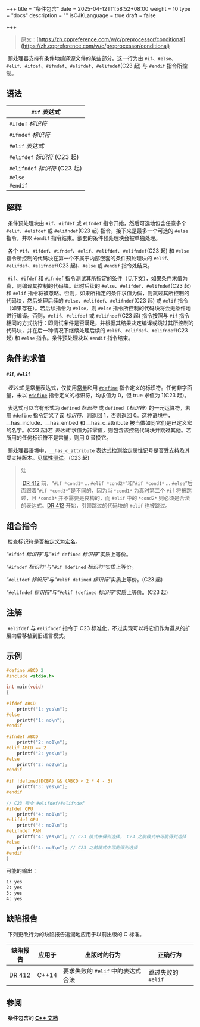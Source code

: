 +++
title = "条件包含"
date = 2025-04-12T11:58:52+08:00
weight = 10
type = "docs"
description = ""
isCJKLanguage = true
draft = false

+++

> 原文：[https://zh.cppreference.com/w/c/preprocessor/conditional](https://zh.cppreference.com/w/c/preprocessor/conditional)

​	预处理器支持有条件地编译源文件的某些部分。这一行为由 `#if`、`#else`、`#elif`、`#ifdef`、`#ifndef`、`#elifdef`、`#elifndef`(C23 起) 与 `#endif` 指令所控制。

## 语法

| `#if` *表达式*                |
| ----------------------------- |
| `#ifdef` *标识符*             |
| `#ifndef` *标识符*            |
| `#elif` *表达式*              |
| `#elifdef` *标识符* (C23 起)  |
| `#elifndef` *标识符* (C23 起) |
| `#else`                       |
| `#endif`                      |

## 解释

​	条件预处理块由 `#if`、`#ifdef` 或 `#ifndef` 指令开始，然后可选地包含任意多个 `#elif`、`#elifdef` 或 `#elifndef`(C23 起) 指令，接下来是最多一个可选的 `#else` 指令，并以 `#endif` 指令结束。嵌套的条件预处理块会被单独处理。

​	各个 `#if`、`#ifdef`、`#ifndef`、`#elif`、`#elifdef`、`#elifndef`(C23 起) 和 `#else` 指令所控制的代码块在第一个不属于内部嵌套的条件预处理块的 `#elif`、`#elifdef`、`#elifndef`(C23 起)、`#else` 或 `#endif` 指令处结束。

​	`#if`、`#ifdef` 和 `#ifndef` 指令测试其所指定的条件（见下文），如果条件求值为真，则编译其控制的代码块。此时后续的 `#else`、`#elifdef`、`#elifndef`(C23 起) 和 `#elif` 指令将被忽略。否则，如果所指定的条件求值为假，则跳过其所控制的代码块，然后处理后续的 `#else`、`#elifdef`、`#elifndef`(C23 起) 或 `#elif` 指令（如果存在）。若后续指令为 `#else`，则 `#else` 指令所控制的代码块将会无条件地进行编译。否则，`#elif`、`#elifdef` 或 `#elifndef`(C23 起) 指令按照与 `#if` 指令相同的方式执行：即测试条件是否满足，并根据其结果决定编译或跳过其所控制的代码块，并在后一种情况下继续处理后续的 `#elif`、`#elifdef`、`#elifndef`(C23 起) 和 `#else` 指令。条件预处理块以 `#endif` 指令结束。

## 条件的求值

#### `#if`, `#elif`

​	*表达式* 是常量表达式，仅使用[常量](https://zh.cppreference.com/w/c/language/expressions#.E5.B8.B8.E9.87.8F.E5.8F.8A.E5.AD.97.E9.9D.A2.E9.87.8F)和用 [`#define`](https://zh.cppreference.com/w/c/preprocessor/replace) 指令定义的标识符。任何非字面量，未以 [`#define`](https://zh.cppreference.com/w/c/preprocessor/replace) 指令定义的标识符，均求值为 0，但 true 求值为 1(C23 起)。

​	表达式可以含有形式为 `defined` *标识符* 或 `defined (`*标识符*`)` 的一元运算符，若用 [`#define`](https://zh.cppreference.com/w/c/preprocessor/replace) 指令定义了该 *标识符*，则返回 1，否则返回 0。这种语境中，__has_include、__has_embed 和 __has_c_attribute 被当做如同它们是已定义宏的名字。(C23 起)若 *表达式* 求值为非零值，则包含该控制代码块并跳过其他。若所用的任何标识符不是常量，则用 0 替换它。

​	预处理器语境中，`__has_c_attribute` 表达式检测给定属性记号是否受支持及其受支持版本。见[属性测试](https://zh.cppreference.com/w/c/language/attributes#.E5.B1.9E.E6.80.A7.E6.B5.8B.E8.AF.95)。(C23 起)

> 注
>
> ​	[DR 412](https://open-std.org/JTC1/SC22/WG14/www/docs/dr_412.htm) 前，“`#if *cond1*` ... `#elif *cond2*`”和“`#if *cond1*` ... `#else`”后面跟着“`#if *cond3*`”是不同的，因为当 `*cond1*` 为真时第二个 `#if` 将被跳过，且 `*cond3*` 并不需要是良构的，而 `#elif` 中的 `*cond2*` 则必须是合法的表达式。[DR 412](https://open-std.org/JTC1/SC22/WG14/www/docs/dr_412.htm) 开始，引领跳过的代码块的 `#elif` 也被跳过。

## 组合指令

​	检查标识符是否[被定义为宏名](https://zh.cppreference.com/w/c/preprocessor/replace)。

“`#ifdef` *标识符*”与“`#if defined` *标识符*”实质上等价。

“`#ifndef` *标识符*”与“`#if !defined` *标识符*”实质上等价。

“`#elifdef` *标识符*”与“`#elif defined` *标识符*”实质上等价。(C23 起)

“`#elifndef` *标识符*”与“`#elif !defined` *标识符*”实质上等价。(C23 起)

## 注解

​	`#elifdef` 与 `#elifndef` 指令于 C23 标准化，不过实现可以将它们作为遵从的扩展向后移植到旧语言模式。

## 示例

```c
#define ABCD 2
#include <stdio.h>
 
int main(void)
{
 
#ifdef ABCD
    printf("1: yes\n");
#else
    printf("1: no\n");
#endif
 
#ifndef ABCD
    printf("2: no1\n");
#elif ABCD == 2
    printf("2: yes\n");
#else
    printf("2: no2\n");
#endif
 
#if !defined(DCBA) && (ABCD < 2 * 4 - 3)
    printf("3: yes\n");
#endif
 
// C23 指令 #elifdef/#elifndef
#ifdef CPU
    printf("4: no1\n");
#elifdef GPU
    printf("4: no2\n");
#elifndef RAM
    printf("4: yes\n"); // C23 模式中得到选择， C23 之前模式中可能得到选择
#else
    printf("4: no3\n"); // C23 之前模式中可能得到选择
#endif
}
```

可能的输出：

```txt
1: yes
2: yes
3: yes
4: yes
```

## 缺陷报告

​	下列更改行为的缺陷报告追溯地应用于以前出版的 C 标准。

| 缺陷报告                                                     | 应用于 | 出版时的行为                      | 正确行为           |
| ------------------------------------------------------------ | ------ | --------------------------------- | ------------------ |
| [DR 412](https://www.open-std.org/jtc1/sc22/wg14/www/docs/n2396.htm#dr_412) | C++14  | 要求失败的 `#elif` 中的表达式合法 | 跳过失败的 `#elif` |

## 参阅

​	**条件包含**的 **[C++ 文档](https://zh.cppreference.com/w/cpp/preprocessor/conditional)**